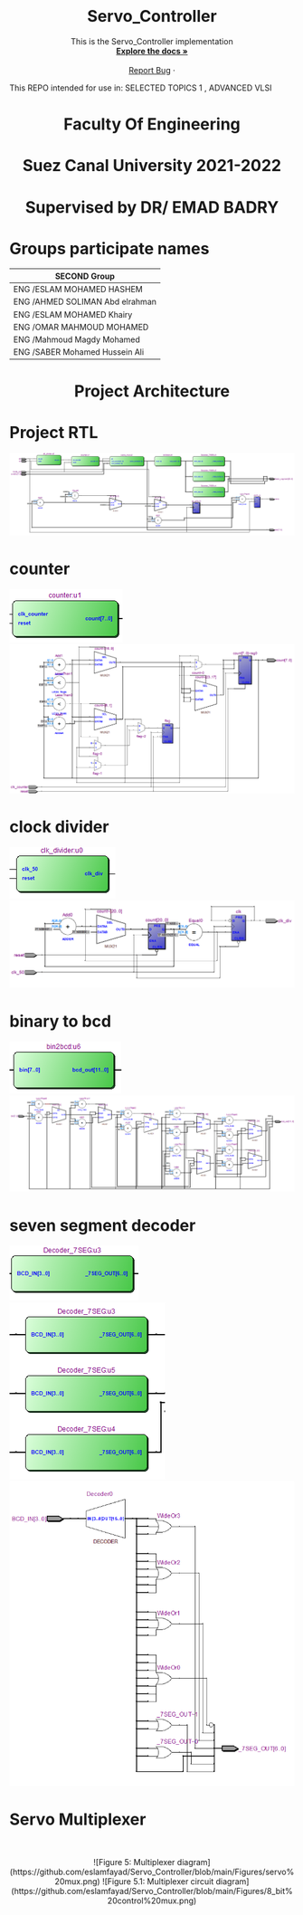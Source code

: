 <br />
<p align="center">
<h1 align="center">Servo_Controller</h1>
<p align="center">
    This is the Servo_Controller implementation 
    <br />
    <a href="https://github.com/eslamfayad/Servo_Controller/tree/main/Figures"><strong>Explore the docs »</strong></a>
    <br />
    <br />
    <a href="https://github.com/eslamfayad/Servo_Controller/issues">Report Bug</a>
    ·
  </p>
</p>
This REPO intended for use in:
            SELECTED TOPICS 1    ,    ADVANCED VLSI  
 <h1 align="center">Faculty Of Engineering </h1>
 <h1 align="center">Suez Canal University 2021-2022 </h1> 
 <h1 align="center">Supervised by DR/ EMAD BADRY</h1> 
 
# Groups participate names


| SECOND Group  | 
| -------------    | 
| ENG /ESLAM MOHAMED HASHEM  | 
| ENG /AHMED SOLIMAN Abd elrahman| 
| ENG /ESLAM MOHAMED Khairy|
| ENG /OMAR MAHMOUD MOHAMED|
| ENG /Mahmoud Magdy Mohamed |
| ENG /SABER Mohamed Hussein Ali|

<h1 align="center">Project Architecture</h1>  

# Project RTL
![Figure 0: servo controller RTL diagram](https://github.com/eslamfayad/Servo_Controller/blob/main/Figures/SERVO_CONTROLLER.png)
# counter

![Figure 1: counter diagram](https://github.com/eslamfayad/Servo_Controller/blob/main/Figures/counter.png)
![Figure 1.1: counter circuit diagram](https://github.com/eslamfayad/Servo_Controller/blob/main/Figures/automatic%20conrol%20counter.png)
# clock divider

![Figure 2: clock divider diagram](https://github.com/eslamfayad/Servo_Controller/blob/main/Figures/clk%20divider.png)
![Figure 2.1: clock divider circuit diagram](https://github.com/eslamfayad/Servo_Controller/blob/main/Figures/50MHZ_to20HZ_sweep%20clock%20divider.png)
# binary to bcd 

![Figure 3: binary to bcd view diagram](https://github.com/eslamfayad/Servo_Controller/blob/main/Figures/bin%20to%20bcd.png)
![Figure 3.1:binary to bcd circuit diagram](https://github.com/eslamfayad/Servo_Controller/blob/main/Figures/7bin_to_12bcd.png)
# seven segment decoder

![Figure 4: seven segment decoder cell diagram](https://github.com/eslamfayad/Servo_Controller/blob/main/Figures/7seg%20decoder%201%20cell%20.png)
![Figure 4.1: seven segment decoder3 cells  diagram](https://github.com/eslamfayad/Servo_Controller/blob/main/Figures/7seg%20decoder.png)
![Figure 4.2: seven segment decoder circuit diagram](https://github.com/eslamfayad/Servo_Controller/blob/main/Figures/bcd_7seg.png)
# Servo Multiplexer
<br />
<p align="center">
![Figure 5: Multiplexer diagram](https://github.com/eslamfayad/Servo_Controller/blob/main/Figures/servo%20mux.png)
![Figure 5.1: Multiplexer circuit diagram](https://github.com/eslamfayad/Servo_Controller/blob/main/Figures/8_bit%20control%20mux.png)
